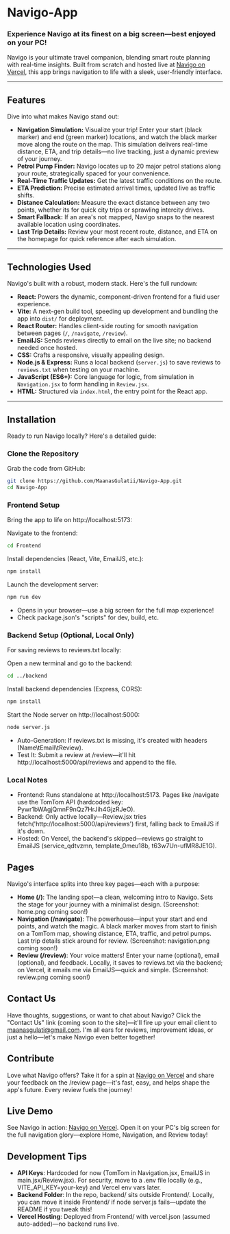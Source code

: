 # Navigo-App

### Experience Navigo at its finest on a big screen—best enjoyed on your PC!

Navigo is your ultimate travel companion, blending smart route planning with real-time insights. Built from scratch and hosted live at [Navigo on Vercel](https://navigo-app.vercel.app/), this app brings navigation to life with a sleek, user-friendly interface.

---

## Features

Dive into what makes Navigo stand out:

- **Navigation Simulation:** Visualize your trip! Enter your start (black marker) and end (green marker) locations, and watch the black marker move along the route on the map. This simulation delivers real-time distance, ETA, and trip details—no live tracking, just a dynamic preview of your journey.
- **Petrol Pump Finder:** Navigo locates up to 20 major petrol stations along your route, strategically spaced for your convenience.
- **Real-Time Traffic Updates:** Get the latest traffic conditions on the route.
- **ETA Prediction:** Precise estimated arrival times, updated live as traffic shifts.
- **Distance Calculation:** Measure the exact distance between any two points, whether its for quick city trips or sprawling intercity drives.
- **Smart Fallback:** If an area's not mapped, Navigo snaps to the nearest available location using coordinates.
- **Last Trip Details:** Review your most recent route, distance, and ETA on the homepage for quick reference after each simulation.

---

## Technologies Used

Navigo's built with a robust, modern stack. Here's the full rundown:

- **React:** Powers the dynamic, component-driven frontend for a fluid user experience.
- **Vite:** A next-gen build tool, speeding up development and bundling the app into `dist/` for deployment.
- **React Router:** Handles client-side routing for smooth navigation between pages (`/`, `/navigate`, `/review`).
- **EmailJS:** Sends reviews directly to email on the live site; no backend needed once hosted.
- **CSS:** Crafts a responsive, visually appealing design.
- **Node.js & Express:** Runs a local backend (`server.js`) to save reviews to `reviews.txt` when testing on your machine.
- **JavaScript (ES6+):** Core language for logic, from simulation in `Navigation.jsx` to form handling in `Review.jsx`.
- **HTML:** Structured via `index.html`, the entry point for the React app.

---

## Installation

Ready to run Navigo locally? Here's a detailed guide:

### Clone the Repository
Grab the code from GitHub:
```bash
git clone https://github.com/MaanasGulatii/Navigo-App.git
cd Navigo-App
```

### Frontend Setup
Bring the app to life on http://localhost:5173:

Navigate to the frontend:
```bash
cd Frontend
```

Install dependencies (React, Vite, EmailJS, etc.):
```bash
npm install
```

Launch the development server:
```bash
npm run dev
```
- Opens in your browser—use a big screen for the full map experience!
- Check package.json's "scripts" for dev, build, etc.

### Backend Setup (Optional, Local Only)
For saving reviews to reviews.txt locally:

Open a new terminal and go to the backend:
```bash
cd ../backend
```

Install backend dependencies (Express, CORS):
```bash
npm install
```

Start the Node server on http://localhost:5000:
```bash
node server.js
```
- Auto-Generation: If reviews.txt is missing, it's created with headers (Name\tEmail\tReview).
- Test It: Submit a review at /review—it'll hit http://localhost:5000/api/reviews and append to the file.

### Local Notes
- Frontend: Runs standalone at http://localhost:5173. Pages like /navigate use the TomTom API (hardcoded key: Pywr1bWAgjQmnF9nQz7HrJih4GjzRJeO).
- Backend: Only active locally—Review.jsx tries fetch('http://localhost:5000/api/reviews') first, falling back to EmailJS if it's down.
- Hosted: On Vercel, the backend's skipped—reviews go straight to EmailJS (service_qdtvzmn, template_0meu18b, t63w7Un-ufMR8JE1G).

## Pages
Navigo's interface splits into three key pages—each with a purpose:

- **Home (/)**: The landing spot—a clean, welcoming intro to Navigo. Sets the stage for your journey with a minimalist design. (Screenshot: home.png coming soon!)
- **Navigation (/navigate)**: The powerhouse—input your start and end points, and watch the magic. A black marker moves from start to finish on a TomTom map, showing distance, ETA, traffic, and petrol pumps. Last trip details stick around for review. (Screenshot: navigation.png coming soon!)
- **Review (/review)**: Your voice matters! Enter your name (optional), email (optional), and feedback. Locally, it saves to reviews.txt via the backend; on Vercel, it emails me via EmailJS—quick and simple. (Screenshot: review.png coming soon!)

## Contact Us
Have thoughts, suggestions, or want to chat about Navigo? Click the "Contact Us" link (coming soon to the site)—it'll fire up your email client to maanasgulati@gmail.com. I'm all ears for reviews, improvement ideas, or just a hello—let's make Navigo even better together!

## Contribute
Love what Navigo offers? Take it for a spin at [Navigo on Vercel](https://navigo-app.vercel.app/) and share your feedback on the /review page—it's fast, easy, and helps shape the app's future. Every review fuels the journey!

## Live Demo
See Navigo in action: [Navigo on Vercel](https://navigo-app.vercel.app/). Open it on your PC's big screen for the full navigation glory—explore Home, Navigation, and Review today!

## Development Tips
- **API Keys**: Hardcoded for now (TomTom in Navigation.jsx, EmailJS in main.jsx/Review.jsx). For security, move to a .env file locally (e.g., VITE_API_KEY=your-key) and Vercel env vars later.
- **Backend Folder**: In the repo, backend/ sits outside Frontend/. Locally, you can move it inside Frontend/ if node server.js fails—update the README if you tweak this!
- **Vercel Hosting**: Deployed from Frontend/ with vercel.json (assumed auto-added)—no backend runs live.
